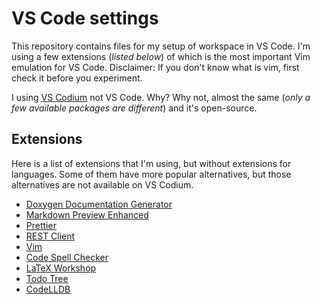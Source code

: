 # VS Code settings
This repository contains files for my setup of workspace in VS Code. I'm using a few extensions (_listed below_) of which is the most important Vim emulation for VS Code. Disclaimer: If you don't know what is vim, first check it before you experiment.

I using [VS Codium](https://vscodium.com) not VS Code. Why? Why not, almost the same (_only a few available packages are different_) and it's open-source.

## Extensions
Here is a list of extensions that I'm using, but without extensions for languages. Some of them have more popular alternatives, but those alternatives are not available on VS Codium.

- [Doxygen Documentation Generator](https://open-vsx.org/extension/cschlosser/doxdocgen)
- [Markdown Preview Enhanced](https://marketplace.visualstudio.com/items?itemName=shd101wyy.markdown-preview-enhanced)
- [Prettier](https://marketplace.visualstudio.com/items?itemName=esbenp.prettier-vscode)
- [REST Client](https://marketplace.visualstudio.com/items?itemName=esbenp.prettier-vscode)
- [Vim](https://marketplace.visualstudio.com/items?itemName=vscodevim.vim)
- [Code Spell Checker](https://marketplace.visualstudio.com/items?itemName=streetsidesoftware.code-spell-checker)
- [LaTeX Workshop](https://marketplace.visualstudio.com/items?itemName=James-Yu.latex-workshop)
- [Todo Tree](https://open-vsx.org/extension/Gruntfuggly/todo-tree)
- [CodeLLDB](https://marketplace.visualstudio.com/items?itemName=vadimcn.vscode-lldb)
